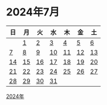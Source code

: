 # 2024年7月

|日|月|火|水|木|金|土|
|--|--|--|--|--|--|--|
||[1](./01.md)|[2](./02.md)|[3](./03.md)|[4](./04.md)|[5](./05.md)|[6](./06.md)|
|[7](./07.md)|[8](./08.md)|[9](./09.md)|[10](./10.md)|[11](./11.md)|[12](./12.md)|[13](./13.md)|
|[14](./14.md)|[15](./15.md)|[16](./16.md)|[17](./17.md)|[18](./18.md)|[19](./19.md)|[20](./20.md)|
|[21](./21.md)|[22](./22.md)|[23](./23.md)|[24](./24.md)|[25](./25.md)|[26](./26.md)|[27](./27.md)|
|[28](./28.md)|[29](./29.md)|[30](./30.md)|[31](./31.md)|||||

[2024年](../README.md)
